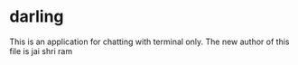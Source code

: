 # darling
This is an application for chatting with terminal only.
The new author of this file is jai shri ram 